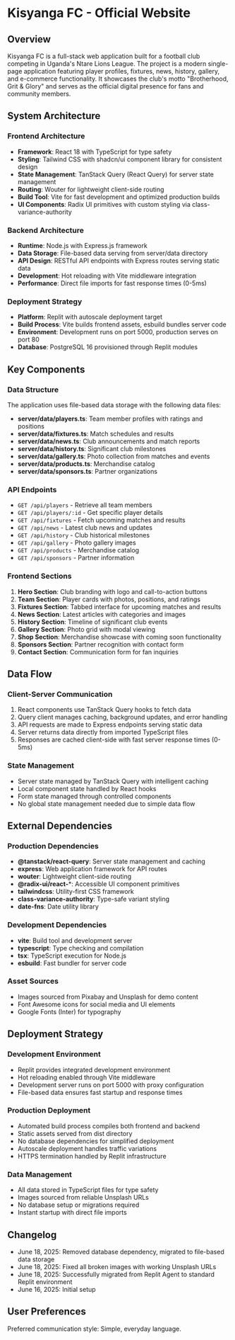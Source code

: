 # Kisyanga FC - Official Website

## Overview
Kisyanga FC is a full-stack web application built for a football club competing in Uganda's Ntare Lions League. The project is a modern single-page application featuring player profiles, fixtures, news, history, gallery, and e-commerce functionality. It showcases the club's motto "Brotherhood, Grit & Glory" and serves as the official digital presence for fans and community members.

## System Architecture

### Frontend Architecture
- **Framework**: React 18 with TypeScript for type safety
- **Styling**: Tailwind CSS with shadcn/ui component library for consistent design
- **State Management**: TanStack Query (React Query) for server state management
- **Routing**: Wouter for lightweight client-side routing
- **Build Tool**: Vite for fast development and optimized production builds
- **UI Components**: Radix UI primitives with custom styling via class-variance-authority

### Backend Architecture
- **Runtime**: Node.js with Express.js framework
- **Data Storage**: File-based data serving from server/data directory
- **API Design**: RESTful API endpoints with Express routes serving static data
- **Development**: Hot reloading with Vite middleware integration
- **Performance**: Direct file imports for fast response times (0-5ms)

### Deployment Strategy
- **Platform**: Replit with autoscale deployment target
- **Build Process**: Vite builds frontend assets, esbuild bundles server code
- **Environment**: Development runs on port 5000, production serves on port 80
- **Database**: PostgreSQL 16 provisioned through Replit modules

## Key Components

### Data Structure
The application uses file-based data storage with the following data files:
- **server/data/players.ts**: Team member profiles with ratings and positions
- **server/data/fixtures.ts**: Match schedules and results
- **server/data/news.ts**: Club announcements and match reports
- **server/data/history.ts**: Significant club milestones
- **server/data/gallery.ts**: Photo collection from matches and events
- **server/data/products.ts**: Merchandise catalog
- **server/data/sponsors.ts**: Partner organizations

### API Endpoints
- `GET /api/players` - Retrieve all team members
- `GET /api/players/:id` - Get specific player details
- `GET /api/fixtures` - Fetch upcoming matches and results
- `GET /api/news` - Latest club news and updates
- `GET /api/history` - Club historical milestones
- `GET /api/gallery` - Photo gallery images
- `GET /api/products` - Merchandise catalog
- `GET /api/sponsors` - Partner information

### Frontend Sections
1. **Hero Section**: Club branding with logo and call-to-action buttons
2. **Team Section**: Player cards with photos, positions, and ratings
3. **Fixtures Section**: Tabbed interface for upcoming matches and results
4. **News Section**: Latest articles with categories and images
5. **History Section**: Timeline of significant club events
6. **Gallery Section**: Photo grid with modal viewing
7. **Shop Section**: Merchandise showcase with coming soon functionality
8. **Sponsors Section**: Partner recognition with contact form
9. **Contact Section**: Communication form for fan inquiries

## Data Flow

### Client-Server Communication
1. React components use TanStack Query hooks to fetch data
2. Query client manages caching, background updates, and error handling
3. API requests are made to Express endpoints serving static data
4. Server returns data directly from imported TypeScript files
5. Responses are cached client-side with fast server response times (0-5ms)

### State Management
- Server state managed by TanStack Query with intelligent caching
- Local component state handled by React hooks
- Form state managed through controlled components
- No global state management needed due to simple data flow

## External Dependencies

### Production Dependencies
- **@tanstack/react-query**: Server state management and caching
- **express**: Web application framework for API routes
- **wouter**: Lightweight client-side routing
- **@radix-ui/react-***: Accessible UI component primitives
- **tailwindcss**: Utility-first CSS framework
- **class-variance-authority**: Type-safe variant styling
- **date-fns**: Date utility library

### Development Dependencies
- **vite**: Build tool and development server
- **typescript**: Type checking and compilation
- **tsx**: TypeScript execution for Node.js
- **esbuild**: Fast bundler for server code

### Asset Sources
- Images sourced from Pixabay and Unsplash for demo content
- Font Awesome icons for social media and UI elements
- Google Fonts (Inter) for typography

## Deployment Strategy

### Development Environment
- Replit provides integrated development environment
- Hot reloading enabled through Vite middleware
- Development server runs on port 5000 with proxy configuration
- File-based data ensures fast startup and response times

### Production Deployment
- Automated build process compiles both frontend and backend
- Static assets served from dist directory
- No database dependencies for simplified deployment
- Autoscale deployment handles traffic variations
- HTTPS termination handled by Replit infrastructure

### Data Management
- All data stored in TypeScript files for type safety
- Images sourced from reliable Unsplash URLs
- No database setup or migrations required
- Instant startup with direct file imports

## Changelog
- June 18, 2025: Removed database dependency, migrated to file-based data storage
- June 18, 2025: Fixed all broken images with working Unsplash URLs
- June 18, 2025: Successfully migrated from Replit Agent to standard Replit environment
- June 16, 2025: Initial setup

## User Preferences
Preferred communication style: Simple, everyday language.